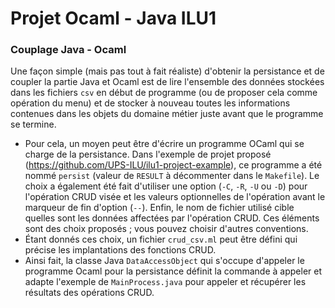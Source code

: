 # Projet Ocaml - Java ILU1

### Couplage Java - Ocaml

Une façon simple (mais pas tout à fait réaliste) d'obtenir la persistance et de coupler la partie Java et Ocaml est de lire l'ensemble des données stockées dans les fichiers `csv` en début de programme (ou de proposer cela comme opération du menu) et de stocker à nouveau toutes les informations contenues dans les objets du domaine métier juste avant que le programme se termine.
* Pour cela, un moyen peut être d'écrire un programme OCaml qui se charge de la persistance. Dans l'exemple de projet proposé (https://github.com/UPS-ILU/ilu1-project-example), ce programme a été nommé `persist` (valeur de `RESULT` à décommenter dans le `Makefile`). Le choix a également été fait d'utiliser une option (`-C`, `-R`, `-U` ou `-D`) pour l'opération CRUD visée et les valeurs optionnelles de l'opération avant le marqueur de fin d'option (`--`). Enfin, le nom de fichier utilisé cible quelles sont les données affectées par l'opération CRUD. Ces éléments sont des choix proposés ; vous pouvez choisir d'autres conventions.
* Étant donnés ces choix, un fichier `crud_csv.ml` peut être défini qui précise les implantations des fonctions CRUD.
* Ainsi fait, la classe Java `DataAccessObject`  qui s'occupe d'appeler le programme Ocaml pour la persistance définit la commande à appeler et adapte l'exemple de `MainProcess.java` pour appeler et récupérer les résultats des opérations CRUD.

